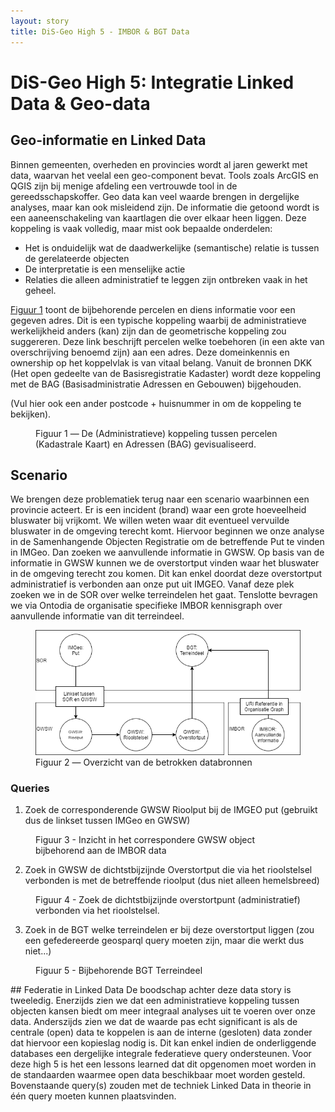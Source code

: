 ```yaml
---
layout: story
title: DiS-Geo High 5 - IMBOR & BGT Data
---
```


# DiS-Geo High 5: Integratie Linked Data & Geo-data

## Geo-informatie en Linked Data
Binnen gemeenten, overheden en provincies wordt al jaren gewerkt met data, waarvan het veelal een geo-component bevat. Tools zoals ArcGIS en QGIS zijn bij menige afdeling een 
vertrouwde tool in de gereedsschapskoffer. Geo data kan veel waarde brengen in dergelijke analyses, maar kan ook misleidend zijn. De informatie die getoond wordt is 
een aaneenschakeling van kaartlagen die over elkaar heen liggen. Deze koppeling is vaak volledig, maar mist ook bepaalde onderdelen:
- Het is onduidelijk wat de daadwerkelijke (semantische) relatie is tussen de gerelateerde objecten
- De interpretatie is een menselijke actie
- Relaties die alleen administratief te leggen zijn ontbreken vaak in het geheel.

[Figuur 1](#1) toont de bijbehorende percelen en diens informatie voor een gegeven adres. Dit is een typische koppeling waarbij de administratieve werkelijkheid anders (kan) zijn dan de geometrische 
koppeling zou suggereren. Deze link beschrijft percelen welke toebehoren (in een akte van overschrijving benoemd zijn) aan een adres. Deze domeinkennis en ownership op het koppelvlak is van vitaal belang.
Vanuit de bronnen DKK (Het open gedeelte van de Basisregistratie Kadaster) wordt deze koppeling met de BAG (Basisadministratie Adressen en Gebouwen) bijgehouden. 

(Vul hier ook een ander postcode + huisnummer in om de koppeling te bekijken).

<figure>
  <query data-config-ref="https://data.labs.kadaster.nl/disgeo/-/queries/perceel-selectie">
  </query>
  <figcaption>
    Figuur 1 ― De (Administratieve) koppeling tussen percelen (Kadastrale Kaart) en Adressen (BAG) gevisualiseerd.
  </figcaption>
</figure>

## Scenario

We brengen deze problematiek terug naar een scenario waarbinnen een provincie acteert. Er is een incident (brand) waar een grote hoeveelheid bluswater bij vrijkomt. We willen weten waar dit eventueel vervuilde bluswater in de omgeving terecht komt.
Hiervoor beginnen we onze analyse in de Samenhangende Objecten Registratie om de betreffende Put te vinden in IMGeo. Dan zoeken we aanvullende informatie in GWSW. 
Op basis van de informatie in GWSW kunnen we de overstortput vinden waar het bluswater in de omgeving terecht zou komen. Dit kan enkel doordat deze overstortput administratief is verbonden aan onze put uit IMGEO.
Vanaf deze plek zoeken we in de SOR over welke terreindelen het gaat. Tenslotte bevragen we via Ontodia de organisatie specifieke IMBOR kennisgraph over aanvullende informatie van dit terreindeel. 

<figure id="figuur-1b">
  <a href="/assets/images/sor-aanvullend-story.png">
    <img src="/assets/images/sor-aanvullend-story.png">
  </a>
  <figcaption>
    Figuur 2 ― Overzicht van de betrokken databronnen
  </figcaption>
</figure>

### Queries

1) Zoek de corresponderende GWSW Rioolput bij de IMGEO put (gebruikt dus de linkset tussen IMGeo en GWSW)
<figure id="2">
  <query data-config-ref="https://data.labs.kadaster.nl/disgeo/-/queries/Select-put-imbor-rioolput-gwsw">
  </query>
  <figcaption>
    Figuur 3 - Inzicht in het correspondere GWSW object bijbehorend aan de IMBOR data
  </figcaption>
</figure>

2) Zoek in GWSW de dichtstbijzijnde Overstortput die via het rioolstelsel verbonden is met de betreffende rioolput (dus niet alleen hemelsbreed)
<figure id="3">
  <query data-query-ref="gwsw-rioolput-stelsel-overstortput.rq" data-endpoint="https://sparql.gwsw.nl/repositories/TestDatastory" data-output="geo">
  </query>
  <figcaption>
    Figuur 4 - Zoek de dichtstbijzijnde overstortpunt (administratief) verbonden via het rioolstelsel.
  </figcaption>
</figure>

3) Zoek in de BGT welke terreindelen er bij deze overstortput liggen (zou een gefedereerde geosparql query moeten zijn, maar die werkt dus niet...) 

<figure id="4">
  <query data-config-ref="https://data.labs.kadaster.nl/disgeo/-/queries/dichtstbijzijnde-vlak-bij-punt">
  </query>
  <figcaption>
    Figuur 5 - Bijbehorende BGT Terreindeel
  </figcaption>
</figure>


<div class="textbox" markdown="1">
## Federatie in Linked Data
De boodschap achter deze data story is tweeledig. Enerzijds zien we dat een administratieve koppeling tussen objecten kansen biedt om meer integraal analyses uit te voeren over onze data. 
Anderszijds zien we dat de waarde pas echt significant is als de centrale (open) data te koppelen is aan de interne (gesloten) data zonder dat hiervoor een kopieslag nodig is. Dit kan enkel 
indien de onderliggende databases een dergelijke integrale federatieve query ondersteunen. Voor deze high 5 is het een lessons learned dat dit opgenomen moet worden in de standaarden waarmee open 
data beschikbaar moet worden gesteld. Bovenstaande query(s) zouden met de techniek Linked Data in theorie in één query moeten kunnen plaatsvinden.
</div>




